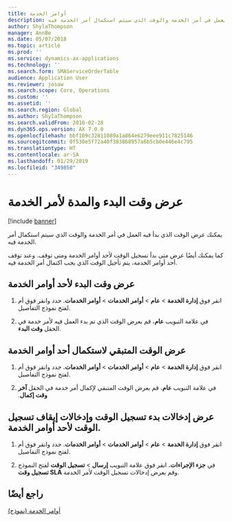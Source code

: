 ```yaml
---
title: أوامر الخدمة
description: يمكنك عرض الوقت الذي بدأ فيه العمل في أمر الخدمة والوقت الذي سيتم استكمال أمر الخدمة فيه.
author: ShylaThompson
manager: AnnBe
ms.date: 05/07/2018
ms.topic: article
ms.prod: ''
ms.service: dynamics-ax-applications
ms.technology: ''
ms.search.form: SMAServiceOrderTable
audience: Application User
ms.reviewer: josaw
ms.search.scope: Core, Operations
ms.custom: ''
ms.assetid: ''
ms.search.region: Global
ms.author: ShylaThompson
ms.search.validFrom: 2016-02-28
ms.dyn365.ops.version: AX 7.0.0
ms.openlocfilehash: bbf109c32811089a1a864e6279eee911c7825146
ms.sourcegitcommit: 0f530e5f72a40f383868957a6b5cb0e446e4c795
ms.translationtype: HT
ms.contentlocale: ar-SA
ms.lasthandoff: 01/29/2019
ms.locfileid: "349850"
---
```

# <a name="view-the-start-time-and-duration-of-a-service-order"></a>عرض وقت البدء والمدة لأمر الخدمة 

[!include [banner](../includes/banner.md)]


يمكنك عرض الوقت الذي بدأ فيه العمل في أمر الخدمة والوقت الذي سيتم استكمال أمر الخدمة فيه.

كما يمكنك أيضًا عرض متى بدأ تسجيل الوقت لأحد أوامر الخدمة ومتى توقف. وعند توقف أحد أوامر الخدمة، يتم تأجيل الوقت الذي يجب اكتمال أمر الخدمة فيه.

## <a name="view-the-start-time-for-a-service-order"></a>عرض وقت البدء لأحد أوامر الخدمة

1.  انقر فوق **إدارة الخدمة** \> **عام** \> **أوامر الخدمات** \> **أوامر الخدمات**. حدد وانقر فوق أم لفتح نموذج التفاصيل.

2.  في علامة التبويب **عام**، قم بعرض الوقت الذي تم بدء العمل فيه لأمر خدمة في الحقل **وقت البدء**.

## <a name="view-the-time-remaining-to-complete-a-service-order"></a>عرض الوقت المتبقي لاستكمال أحد أوامر الخدمة

1.  انقر فوق **إدارة الخدمة** \> **عام** \> **أوامر الخدمات** \> **أوامر الخدمات**. حدد وانقر فوق أم لفتح نموذج التفاصيل.

2.  في علامة التبويب **عام**، قم بعرض الوقت المتبقي لإكمال أمر خدمة في الحقل **‏‫آخر وقت إكمال**.

## <a name="view-the-start-time-and-stop-time-recording-entries-for-a-service-order"></a>عرض إدخالات بدء تسجيل الوقت وإدخالات إيقاف تسجيل الوقت لأحد أوامر الخدمة.

1.  انقر فوق **إدارة الخدمة** \> **عام** \> **أوامر الخدمات** \> **أوامر الخدمات**. حدد وانقر فوق أم لفتح نموذج التفاصيل.

2.  في **جزء الإجراءات**، انقر فوق علامة التبويب **إرسال** \> **تسجيل الوقت** لفتح النموذج **تسجيل وقت SLA** وقم بعرض إدخالات تسجيل الوقت لأمر الخدمة.

## <a name="see-also"></a>راجع أيضًا

[أوامر الخدمة (نموذج)](https://technet.microsoft.com/en-us/library/aa554361\(v=ax.60\))

  


